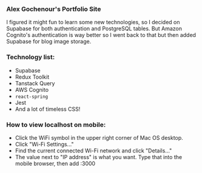 ### Alex Gochenour's Portfolio Site

I figured it might fun to learn some new technologies, so I decided on Supabase for both authentication and PostgreSQL tables. But Amazon Cognito's authentication is way better so I went back to that but then added Supabase for blog image storage.

### Technology list:

- Supabase
- Redux Toolkit
- Tanstack Query
- AWS Cognito
- `react-spring`
- Jest
- And a lot of timeless CSS!

### How to view localhost on mobile:

- Click the WiFi symbol in the upper right corner of Mac OS desktop.
- Click "Wi-Fi Settings..."
- Find the current connected Wi-Fi network and click "Details..."
- The value next to "IP address" is what you want. Type that into the mobile browser, then add :3000